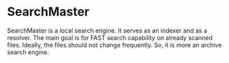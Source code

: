 # SearchMaster

SearchMaster is a local search engine. It serves as an indexer and as a resolver. The main goal is for FAST search capability on already scanned files. Ideally, the files should not change frequently. So, it is more an archive search engine.
